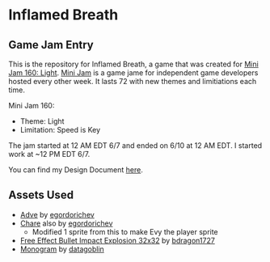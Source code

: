 # Inflamed Breath

## Game Jam Entry

This is the repository for Inflamed Breath, a game that was created for [Mini Jam 160: Light](https://itch.io/jam/mini-jam-160-light). [Mini Jam](https://minijamofficial.com/) is a game jame for independent game developers hosted every other week. It lasts 72 with new themes and limitiations each time.

Mini Jam 160:

- Theme: Light
- Limitation: Speed is Key

The jam started at 12 AM EDT 6/7 and ended on 6/10 at 12 AM EDT. I started work at ~12 PM EDT 6/7.

You can find my Design Document [here](./design-doc/README.md).

## Assets Used

- [Adve](https://egordorichev.itch.io/adve) by [egordorichev](https://egordorichev.itch.io/)
- [Chare](https://egordorichev.itch.io/chare) also by [egordorichev](https://egordorichev.itch.io/)
  - Modified 1 sprite from this to make Evy the player sprite
- [Free Effect Bullet Impact Explosion 32x32](https://bdragon1727.itch.io/free-effect-bullet-impact-explosion-32x32) by [bdragon1727](https://itch.io/profile/bdragon1727)
- [Monogram](https://datagoblin.itch.io/monogram) by [datagoblin](https://itch.io/profile/datagoblin)
